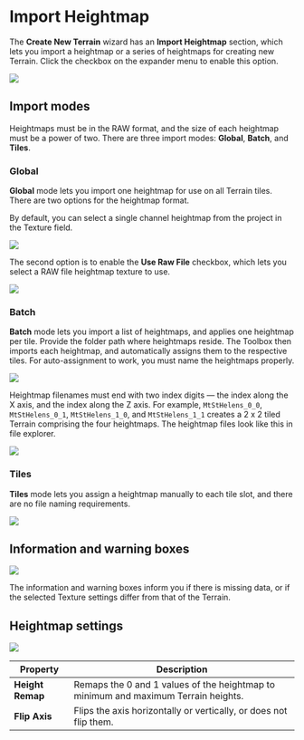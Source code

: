 # Import Heightmap

The **Create New Terrain** wizard has an **Import Heightmap** section, which lets you import a heightmap or a series of heightmaps for creating new Terrain. Click the checkbox on the expander menu to enable this option.

![](images/Toolbox_Create_Heightmap.png)

## Import modes

Heightmaps must be in the RAW format, and the size of each heightmap must be a power of two. There are three import modes: **Global**, **Batch**, and **Tiles**.

### Global

**Global** mode lets you import one heightmap for use on all Terrain tiles. There are two options for the heightmap format.

By default, you can select a single channel heightmap from the project in the Texture field.

![](images/Toolbox_Heightmap_UseTexture2D.png)

The second option is to enable the **Use Raw File** checkbox, which lets you select a RAW file heightmap texture to use.

![](images/Toolbox_Heightmap_UseRawFile.png)

### Batch

**Batch** mode lets you import a list of heightmaps, and applies one heightmap per tile. Provide the folder path where heightmaps reside. The Toolbox then imports each heightmap, and automatically assigns them to the respective tiles. For auto-assignment to work, you must name the heightmaps properly.

![](images/Toolbox_Heightmap_Batch.png)

Heightmap filenames must end with two index digits — the index along the X axis, and the index along the Z axis. For example, `MtStHelens_0_0`, `MtStHelens_0_1`, `MtStHelens_1_0`, and `MtStHelens_1_1` creates a 2 x 2 tiled Terrain comprising the four heightmaps. The heightmap files look like this in file explorer.

![](images/Toolbox_Heightmap_BatchFileNaming.png)

### Tiles

**Tiles** mode lets you assign a heightmap manually to each tile slot, and there are no file naming requirements.

![](images/Toolbox_Heightmap_Tiles.png)

## Information and warning boxes

![](images/Toolbox_Heightmap_InfoBox.png)

The information and warning boxes inform you if there is missing data, or if the selected Texture settings differ from that of the Terrain.

## Heightmap settings

![](images/Toolbox_Heightmap_Settings.png)

| **Property**               | **Description**                                              |
| -------------------------- | ------------------------------------------------------------ |
| **Height Remap**           | Remaps the 0 and 1 values of the heightmap to minimum and maximum Terrain heights. |
| **Flip Axis**              | Flips the axis horizontally or vertically, or does not flip them. |
